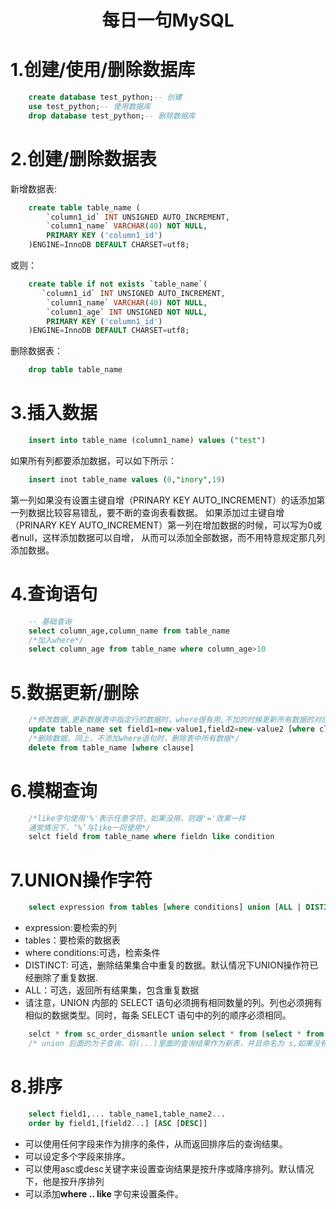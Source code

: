 <h1 align="center">每日一句MySQL</h1>

# 1.创建/使用/删除数据库

```sql
    create database test_python;-- 创建
    use test_python;-- 使用数据库
    drop database test_python;-- 删除数据库
```

# 2.创建/删除数据表
新增数据表:

```sql
    create table table_name (
        `column1_id` INT UNSIGNED AUTO_INCREMENT,
        `column1_name` VARCHAR(40) NOT NULL,
        PRIMARY KEY ('column1_id')
    )ENGINE=InnoDB DEFAULT CHARSET=utf8;
```
或则：

```sql
    create table if not exists `table_name`(
       `column1_id` INT UNSIGNED AUTO_INCREMENT,
        `column1_name` VARCHAR(40) NOT NULL,
        `column1_age` INT UNSIGNED NOT NULL,
        PRIMARY KEY ('column1_id')
    )ENGINE=InnoDB DEFAULT CHARSET=utf8; 
```
删除数据表：

```sql
    drop table table_name
```

# 3.插入数据

```sql
    insert into table_name (column1_name) values ("test")
```
如果所有列都要添加数据，可以如下所示：

```sql
    insert inot table_name values (0,"inory",19)
```
第一列如果没有设置主键自增（PRINARY KEY AUTO_INCREMENT）的话添加第一列数据比较容易错乱，要不断的查询表看数据。
如果添加过主键自增（PRINARY KEY AUTO_INCREMENT）第一列在增加数据的时候，可以写为0或者null，这样添加数据可以自增， 从而可以添加全部数据，而不用特意规定那几列添加数据。

# 4.查询语句

```sql
    -- 基础查询
    select column_age,column_name from table_name
    /*加入where*/
    select column_age from table_name where column_age>10
```

# 5.数据更新/删除

```sql
    /*修改数据,更新数据表中指定行的数据时，where很有用,不加的时候更新所有数据的对应字段*/
    update table_name set field1=new-value1,field2=new-value2 [where clause]
    /*删除数据，同上，不添加where语句时，删除表中所有数据*/
    delete from table_name [where clause]
```

# 6.模糊查询

```sql
    /*like字句使用'%'表示任意字符，如果没用，则跟'='效果一样
    通常情况下，‘%’与like一同使用*/
    selct field from table_name where fieldn like condition
```

# 7.UNION操作字符

```sql
    select expression from tables [where conditions] union [ALL | DISTINCT] select expression from tables [where conditions]
```
- expression:要检索的列
- tables：要检索的数据表
- where conditions:可选，检索条件
- DISTINCT: 可选，删除结果集合中重复的数据。默认情况下UNION操作符已经删除了重复数据.
- ALL：可选，返回所有结果集，包含重复数据
- 请注意，UNION 内部的 SELECT 语句必须拥有相同数量的列。列也必须拥有相似的数据类型。同时，每条 SELECT 语句中的列的顺序必须相同。

```sql
    selct * from sc_order_dismantle union select * from (select * from sc_order_merge) s;
    /* union 后面的为子查询，将(...)里面的查询结果作为新表，并且命名为 s,如果没有重命名，则前面一个将会找不到表而报错*/
```

# 8.排序
```sql
    select field1,... table_name1,table_name2...
    order by field1,[field2...] [ASC [DESC]]
```
- 可以使用任何字段来作为排序的条件，从而返回排序后的查询结果。
- 可以设定多个字段来排序。
- 可以使用asc或desc关键字来设置查询结果是按升序或降序排列。默认情况下，他是按升序排列
- 可以添加<strong>where .. like </strong>字句来设置条件。
